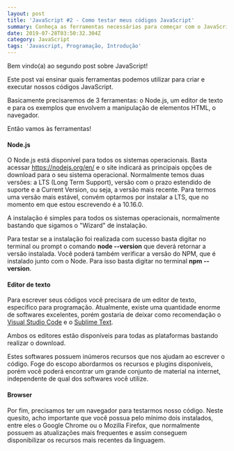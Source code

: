 ```yaml
---
layout: post
title: 'JavaScript #2 - Como testar meus códigos JavaScript'
summary: Conheça as ferramentas necessárias para começar com o JavaScript.
date: 2019-07-28T03:50:32.304Z
category: JavaScript
tags: 'Javascript, Programação, Introdução'
---
```

Bem vindo(a) ao segundo post sobre JavaScript!

Este post vai ensinar quais ferramentas podemos utilizar para criar e executar nossos códigos JavaScript.

Basicamente precisaremos de 3 ferramentas: o Node.js, um editor de texto e para os exemplos que envolvem a manipulação de elementos HTML, o navegador.

Então vamos às ferramentas!

#### Node.js

O Node.js está disponível para todos os sistemas operacionais. Basta acessar <a href="https://nodejs.org/en/" target="__blank">https://nodejs.org/en/</a> e o site indicará as principais opções de download para o seu sistema operacional. Normalmente temos duas versões: a LTS (Long Term Support), versão com o prazo estendido de suporte e a Current Version, ou seja, a versão mais recente. Para termos uma versão mais estável, convém optarmos por instalar a LTS, que no momento em que estou escrevendo é a 10.16.0.

A instalação é simples para todos os sistemas operacionais, normalmente bastando que sigamos o "Wizard" de instalação.

Para testar se a instalação foi realizada com sucesso basta digitar no terminal ou prompt o comando **node --version** que deverá retornar a versão instalada. Você poderá também verificar a versão do NPM, que é instalado junto com o Node. Para isso basta digitar no terminal **npm --version**.

#### Editor de texto

Para escrever seus códigos você precisara de um editor de texto, específico para programação. Atualmente, existe uma quantidade enorme de softwares excelentes, porém gostaria de deixar como recomendação o [Visual Studio Code](https://code.visualstudio.com/) e o [Sublime Text](https://www.sublimetext.com/).

Ambos os editores estão disponíveis para todas as plataformas bastando realizar o download.

Estes softwares possuem inúmeros recursos que nos ajudam ao escrever o código. Foge do escopo abordarmos os recursos e plugins disponíveis, porém você poderá encontrar um grande conjunto de material na internet, independente de qual dos softwares você utilize.

#### Browser

Por fim, precisamos ter um navegador para testarmos nosso código. Neste quesito, acho importante que você possua pelo mínimo dois instalados, entre eles o Google Chrome ou o Mozilla Firefox, que normalmente possuem as atualizações mais frequentes e assim conseguem disponibilizar os recursos mais recentes da linguagem.
